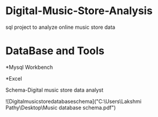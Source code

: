 # Digital-Music-Store-Analysis
sql project to analyze online music store data

# DataBase and Tools

*Mysql Workbench

*Excel

Schema-Digital music store data analyst

![Digitalmusicstoredatabaseschema]("C:\Users\Lakshmi Pathy\Desktop\Music database schema.pdf")

